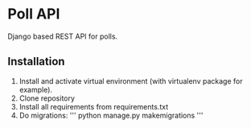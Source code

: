 # Poll API

Django based REST API for polls. 

## Installation

1. Install and activate virtual environment (with virtualenv package for example).
2. Clone repository
3. Install all requirements from requirements.txt
4. Do migrations:
'''
        python manage.py makemigrations
'''

